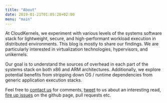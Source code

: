 ```yaml
---
title: "About"
date: 2019-01-21T01:05:28+02:00
menu: "main"
---
```


At CloudKernels, we experiment with various levels of the systems software
stack for lightweight, secure, and high-performant workload execution in
distributed environments. This blog is mostly to share our findings.  We are
particularly interested in virtualization technologies, hypervisors, and
unikernels.

Our goal is to understand the sources of overhead in each part of the systems
stack on both x86 and ARM architectures. Additionally, we explore potential
benefits from stripping down OS / runtime dependencies from generic application
execution stacks. 

Feel free to [contact us][1] for comments, [tweet][2] to us about an
interesting read, [fire up issues][3] on the github page, pull requests etc. 

[1]: mailto:team@cloudkernels.net
[2]: https://twitter.com/cloudkernels
[3]: https://github.com/cloudkernels

